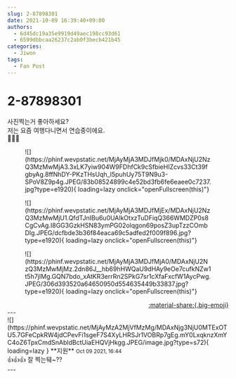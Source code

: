 ```yaml
---
slug: 2-87898301
date: 2021-10-09 16:39:40+09:00
authors:
  - 6d45dc19a35e9919d49aec198cc93d61
  - 6599dbbcaa26237c2ab0f3becb421b45
categories:
  - Jiwon
tags:
  - Fan Post
---
```


# 2-87898301

<div class="post-container" markdown="1">
<div class="content-container md-sidebar__scrollwrap" markdown="1">

사진찍는거 좋아하세요?<br>저는 요즘 여행다니면서 연습중이에요.<br>🌲🌲🌲
<figure markdown="1">
![](https://phinf.wevpstatic.net/MjAyMjA3MDJfMjk0/MDAxNjU2NzQ3MzMwMjA3.3xLK7yiw904W9FDhfCk9cSfbieHIZcvs33Ct39fgbyAg.8ffNhDY-PKzTHsUqh_l5puhUy75T9N9u3-SPoV8Z9p4g.JPEG/83b08524899c4e52bd3fb6fe6eaee0c7237.jpg?type=e1920){ loading=lazy onclick="openFullscreen(this)"}
</figure>

<figure markdown="1">
![](https://phinf.wevpstatic.net/MjAyMjA3MDJfMjEx/MDAxNjU2NzQ3MzMwMjU1.QfdTJnIBu6u0UAlkOtxzTuDFiqQ366WMDZP0s8CgCvAg.I8GG3GzkHSN83ymPG02olqgon69posZ3upTzzCOmbDIg.JPEG/dcfbde3b36f84eaca69c5adfed2f009f896.jpg?type=e1920){ loading=lazy onclick="openFullscreen(this)"}
</figure>

<figure markdown="1">
![](https://phinf.wevpstatic.net/MjAyMjA3MDJfMjA0/MDAxNjU2NzQ3MzMwMjMz.2dn86J__hb69hHWQaU9dHAy9eOe7cufkNZw1t5h7jIMg.GQN7bdo_xAtKR3errRn2SPkG7sr1cXfaFxcfW1AycPwg.JPEG/306d393520a64650950d554635449b33837.jpg?type=e1920){ loading=lazy onclick="openFullscreen(this)"}
</figure>


</div>
</div>

<div style="text-align: right;" markdown="1">
<a href="https://weverse.io/fromis9/fanpost/2-87898301" style="text-align: right;">:material-share:{.big-emoji}</a>
</div>
---

<div class="comments-container md-sidebar__scrollwrap" markdown="1">
<div class="comment" markdown="1">
<div class='id-container' markdown="1">
![](https://phinf.wevpstatic.net/MjAyMzA2MjVfMzMg/MDAxNjg3NjU0MTExOTU5.7GFeCpkRW4jdCPevFi1sgeF7S4XyLHRSJr1VOBRp7gEg.mY0LxqknzXmYC4oZ6TpxCmdSnAbldBctUiaEHQVjHkgg.JPEG/image.jpg?type=s72){ loading=lazy }
**<span class="artist">지원</span>** <small>Oct 09 2021, 16:44</small><br>
</div>
<div class='comment-body' markdown="1">
👍👍👍 잘 찍는뒈~??
</div>
</div>
</div>
---
